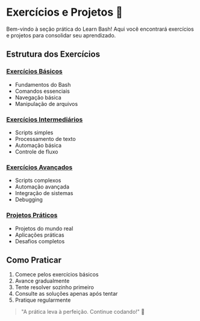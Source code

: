 # Exercícios e Projetos 💪

Bem-vindo à seção prática do Learn Bash! Aqui você encontrará exercícios e projetos para consolidar seu aprendizado.

## Estrutura dos Exercícios

### [Exercícios Básicos](basic-exercises.md)
- Fundamentos do Bash
- Comandos essenciais
- Navegação básica
- Manipulação de arquivos

### [Exercícios Intermediários](intermediate-exercises.md)
- Scripts simples
- Processamento de texto
- Automação básica
- Controle de fluxo

### [Exercícios Avançados](advanced-exercises.md)
- Scripts complexos
- Automação avançada
- Integração de sistemas
- Debugging

### [Projetos Práticos](projects.md)
- Projetos do mundo real
- Aplicações práticas
- Desafios completos

## Como Praticar

1. Comece pelos exercícios básicos
2. Avance gradualmente
3. Tente resolver sozinho primeiro
4. Consulte as soluções apenas após tentar
5. Pratique regularmente

> "A prática leva à perfeição. Continue codando!" 🚀